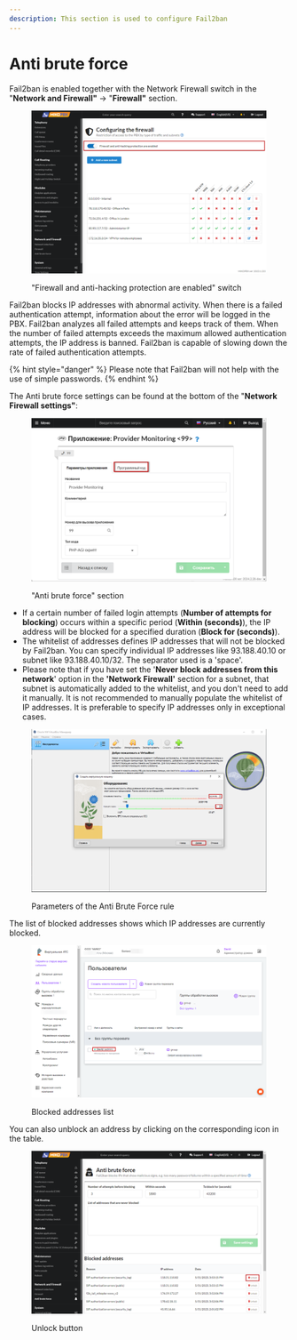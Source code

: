 ```yaml
---
description: This section is used to configure Fail2ban
---
```


# Anti brute force

Fail2ban is enabled together with the Network Firewall switch in the "**Network and Firewall"** → "**Firewall"** section.

<figure><img src="../../.gitbook/assets/new1 (1) (1).png" alt=""><figcaption><p>"Firewall and anti-hacking protection are enabled" switch</p></figcaption></figure>

Fail2ban blocks IP addresses with abnormal activity. When there is a failed authentication attempt, information about the error will be logged in the PBX. Fail2ban analyzes all failed attempts and keeps track of them. When the number of failed attempts exceeds the maximum allowed authentication attempts, the IP address is banned. Fail2ban is capable of slowing down the rate of failed authentication attempts.

{% hint style="danger" %}
Please note that Fail2ban will not help with the use of simple passwords.
{% endhint %}

The Anti brute force settings can be found at the bottom of the "**Network Firewall settings"**:

<figure><img src="../../.gitbook/assets/new2 (3).png" alt=""><figcaption><p>"Anti brute force" section</p></figcaption></figure>

* If a certain number of failed login attempts (**Number of attempts for blocking**) occurs within a specific period (**Within (seconds)**), the IP address will be blocked for a specified duration (**Block for (seconds)**).
* The whitelist of addresses defines IP addresses that will not be blocked by Fail2ban. You can specify individual IP addresses like 93.188.40.10 or subnet like 93.188.40.10/32. The separator used is a 'space'.
* Please note that if you have set the '**Never block addresses from this network**' option in the **'Network Firewall'** section for a subnet, that subnet is automatically added to the whitelist, and you don't need to add it manually. It is not recommended to manually populate the whitelist of IP addresses. It is preferable to specify IP addresses only in exceptional cases.

<figure><img src="../../.gitbook/assets/3 (13).png" alt=""><figcaption><p>Parameters of the Anti Brute Force rule</p></figcaption></figure>

The list of blocked addresses shows which IP addresses are currently blocked.

<figure><img src="../../.gitbook/assets/4 (19).png" alt=""><figcaption><p>Blocked addresses list</p></figcaption></figure>

You can also unblock an address by clicking on the corresponding icon in the table.

<figure><img src="../../.gitbook/assets/new3.png" alt=""><figcaption><p>Unlock button</p></figcaption></figure>
